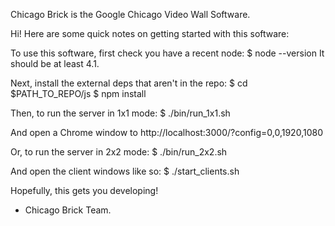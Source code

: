 Chicago Brick is the Google Chicago Video Wall Software.

Hi! Here are some quick notes on getting started with this software:

To use this software, first check you have a recent node:
    $ node --version
It should be at least 4.1.

Next, install the external deps that aren't in the repo:
    $ cd $PATH_TO_REPO/js
    $ npm install

Then, to run the server in 1x1 mode:
    $ ./bin/run_1x1.sh

And open a Chrome window to http://localhost:3000/?config=0,0,1920,1080

Or, to run the server in 2x2 mode:
    $ ./bin/run_2x2.sh

And open the client windows like so:
    $ ./start_clients.sh

Hopefully, this gets you developing!
 - Chicago Brick Team.
